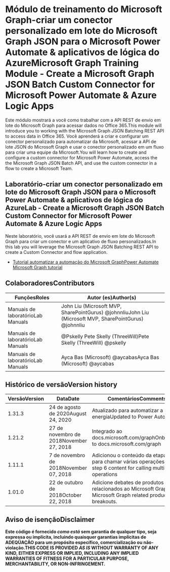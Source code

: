 # <a name="microsoft-graph-training-module---create-a-microsoft-graph-json-batch-custom-connector-for-microsoft-power-automate--azure-logic-apps"></a><span data-ttu-id="ebb86-101">Módulo de treinamento do Microsoft Graph-criar um conector personalizado em lote do Microsoft Graph JSON para o Microsoft Power Automate & aplicativos de lógica do Azure</span><span class="sxs-lookup"><span data-stu-id="ebb86-101">Microsoft Graph Training Module - Create a Microsoft Graph JSON Batch Custom Connector for Microsoft Power Automate & Azure Logic Apps</span></span>

<span data-ttu-id="ebb86-102">Este módulo mostrará a você como trabalhar com a API REST de envio em lote do Microsoft Graph para acessar dados no Office 365.</span><span class="sxs-lookup"><span data-stu-id="ebb86-102">This module will introduce you to working with the Microsoft Graph JSON Batching REST API to access data in Office 365.</span></span> <span data-ttu-id="ebb86-103">Você aprenderá a criar e configurar um conector personalizado para automatizar da Microsoft, acessar a API de lote JSON do Microsoft Graph e usar o conector personalizado em um fluxo para criar uma equipe da Microsoft.</span><span class="sxs-lookup"><span data-stu-id="ebb86-103">You will learn how to create and configure a custom connector for Microsoft Power Automate, access the the Microsoft Graph JSON Batch API, and use the custom connector in a flow to create a Microsoft Team.</span></span>

## <a name="lab---create-a-microsoft-graph-json-batch-custom-connector-for-microsoft-power-automate--azure-logic-apps"></a><span data-ttu-id="ebb86-104">Laboratório-criar um conector personalizado em lote do Microsoft Graph JSON para o Microsoft Power Automate & aplicativos de lógica do Azure</span><span class="sxs-lookup"><span data-stu-id="ebb86-104">Lab - Create a Microsoft Graph JSON Batch Custom Connector for Microsoft Power Automate & Azure Logic Apps</span></span>

<span data-ttu-id="ebb86-105">Neste laboratório, você usará a API REST de envio em lote do Microsoft Graph para criar um conector e um aplicativo de fluxo personalizados.</span><span class="sxs-lookup"><span data-stu-id="ebb86-105">In this lab you will leverage the Microsoft Graph JSON Batching REST API to create a Custom Connector and flow application.</span></span>

- [<span data-ttu-id="ebb86-106">Tutorial automatizar a automação do Microsoft Graph</span><span class="sxs-lookup"><span data-stu-id="ebb86-106">Power Automate Microsoft Graph tutorial</span></span>](https://docs.microsoft.com/graph/tutorials/powerautomate)

## <a name="contributors"></a><span data-ttu-id="ebb86-107">Colaboradores</span><span class="sxs-lookup"><span data-stu-id="ebb86-107">Contributors</span></span>

| <span data-ttu-id="ebb86-108">Funções</span><span class="sxs-lookup"><span data-stu-id="ebb86-108">Roles</span></span>       | <span data-ttu-id="ebb86-109">Autor (es)</span><span class="sxs-lookup"><span data-stu-id="ebb86-109">Author(s)</span></span>                                            |
|-------------|------------------------------------------------------|
| <span data-ttu-id="ebb86-110">Manuais de laboratório</span><span class="sxs-lookup"><span data-stu-id="ebb86-110">Lab Manuals</span></span> | <span data-ttu-id="ebb86-111">John Liu (Microsoft MVP, SharePointGurus) @johnnliu</span><span class="sxs-lookup"><span data-stu-id="ebb86-111">John Liu (Microsoft MVP, SharePointGurus) @johnnliu</span></span>  |
| <span data-ttu-id="ebb86-112">Manuais de laboratório</span><span class="sxs-lookup"><span data-stu-id="ebb86-112">Lab Manuals</span></span> | <span data-ttu-id="ebb86-113">@Pskelly Pete Skelly (ThreeWill)</span><span class="sxs-lookup"><span data-stu-id="ebb86-113">Pete Skelly (ThreeWill) @pskelly</span></span>                     |
| <span data-ttu-id="ebb86-114">Manuais de laboratório</span><span class="sxs-lookup"><span data-stu-id="ebb86-114">Lab Manuals</span></span> | <span data-ttu-id="ebb86-115">Ayca Bas (Microsoft) @aycabas</span><span class="sxs-lookup"><span data-stu-id="ebb86-115">Ayca Bas (Microsoft) @aycabas</span></span>                        |

## <a name="version-history"></a><span data-ttu-id="ebb86-116">Histórico de versão</span><span class="sxs-lookup"><span data-stu-id="ebb86-116">Version history</span></span>

| <span data-ttu-id="ebb86-117">Versão</span><span class="sxs-lookup"><span data-stu-id="ebb86-117">Version</span></span> | <span data-ttu-id="ebb86-118">Data</span><span class="sxs-lookup"><span data-stu-id="ebb86-118">Date</span></span>              | <span data-ttu-id="ebb86-119">Comentários</span><span class="sxs-lookup"><span data-stu-id="ebb86-119">Comments</span></span>                                             |
|---------|-------------------|------------------------------------------------------|
| <span data-ttu-id="ebb86-120">1.3</span><span class="sxs-lookup"><span data-stu-id="ebb86-120">1.3</span></span>     | <span data-ttu-id="ebb86-121">24 de agosto de 2020</span><span class="sxs-lookup"><span data-stu-id="ebb86-121">August 24, 2020</span></span>   | <span data-ttu-id="ebb86-122">Atualizado para automatizar a energia</span><span class="sxs-lookup"><span data-stu-id="ebb86-122">Updated to Power Automate</span></span>                            |
| <span data-ttu-id="ebb86-123">1.2</span><span class="sxs-lookup"><span data-stu-id="ebb86-123">1.2</span></span>     | <span data-ttu-id="ebb86-124">27 de novembro de 2018</span><span class="sxs-lookup"><span data-stu-id="ebb86-124">November 27, 2018</span></span> | <span data-ttu-id="ebb86-125">Integrado ao docs.microsoft.com/graph</span><span class="sxs-lookup"><span data-stu-id="ebb86-125">Onboarded to docs.microsoft.com/graph</span></span>                |
| <span data-ttu-id="ebb86-126">1.1</span><span class="sxs-lookup"><span data-stu-id="ebb86-126">1.1</span></span>     | <span data-ttu-id="ebb86-127">7 de novembro de 2018</span><span class="sxs-lookup"><span data-stu-id="ebb86-127">November 07, 2018</span></span> | <span data-ttu-id="ebb86-128">Adicionou o conteúdo da etapa 6 para chamar várias operações</span><span class="sxs-lookup"><span data-stu-id="ebb86-128">Added step 6 content for calling multiple operations</span></span> |
| <span data-ttu-id="ebb86-129">1.0</span><span class="sxs-lookup"><span data-stu-id="ebb86-129">1.0</span></span>     | <span data-ttu-id="ebb86-130">22 de outubro de 2018</span><span class="sxs-lookup"><span data-stu-id="ebb86-130">October 22, 2018</span></span>  | <span data-ttu-id="ebb86-131">Adicione debates de produtos relacionados ao Microsoft Graph.</span><span class="sxs-lookup"><span data-stu-id="ebb86-131">Add Microsoft Graph related product breakouts.</span></span>       |

## <a name="disclaimer"></a><span data-ttu-id="ebb86-132">Aviso de isenção</span><span class="sxs-lookup"><span data-stu-id="ebb86-132">Disclaimer</span></span>

<span data-ttu-id="ebb86-133">**Este código é fornecido *como está* sem garantia de qualquer tipo, seja expressa ou implícita, incluindo quaisquer garantias implícitas de ADEQÜAÇÃO para um propósito específico, comercialização ou não-violação.**</span><span class="sxs-lookup"><span data-stu-id="ebb86-133">**THIS CODE IS PROVIDED *AS IS* WITHOUT WARRANTY OF ANY KIND, EITHER EXPRESS OR IMPLIED, INCLUDING ANY IMPLIED WARRANTIES OF FITNESS FOR A PARTICULAR PURPOSE, MERCHANTABILITY, OR NON-INFRINGEMENT.**</span></span>
